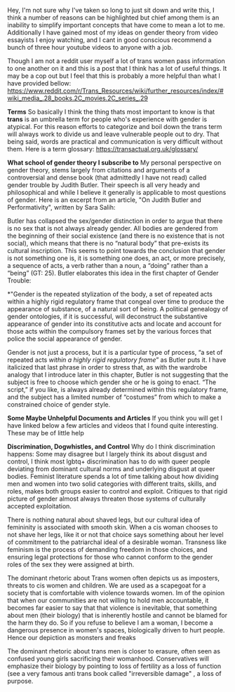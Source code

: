 Hey, I'm not sure why I've taken so long to just sit down and write this, I think a number of reasons can be highlighted but chief among them is an inability to simplify important concepts that have come to mean a lot to me. Additionally I have gained most of my ideas on gender theory from video essayists I enjoy watching, and I cant in good conscious recommend a bunch of three hour youtube videos to anyone with a job. 

Though I am not a reddit user myself a lot of trans women pass information to one another on it and this is a post that I think has a lot of useful things. It may be a cop out but I feel that this is probably a more helpful than what I have provided bellow: https://www.reddit.com/r/Trans_Resources/wiki/further_resources/index/#wiki_media_.28_books.2C_movies.2C_series_.29

**Terms**
So basically I think the thing thats most important to know is that **trans** is an umbrella term for people who's experience with gender is atypical. For this reason efforts to categorize and boil down the trans term will always work to divide us and leave vulnerable people out to dry. That being said, words are practical and communication is very difficult without them. Here is a term glossary: https://transactual.org.uk/glossary/

**What school of gender theory I subscribe to**
My personal perspective on gender theory, stems largely from citations and arguments of a controversial and dense book (that admittedly I have not read) called gender trouble by Judith Butler. Their speech is all very heady and philosophical and while I believe it generally is applicable to most questions of gender. Here is an excerpt from an article, "On Judith Butler and Performativity", written by Sara Salih:

Butler has collapsed the sex/gender distinction in order to argue that there is no sex that is not always already gender. All bodies are gendered from the beginning of their social existence (and there is no existence that is not social), which means that there is no “natural body” that pre-exists its cultural inscription. This seems to point towards the conclusion that gender is not something one is, it is something one does, an act, or more precisely, a sequence of acts, a verb rather than a noun, a “doing” rather than a “being” (GT: 25). Butler elaborates this idea in the first chapter of Gender Trouble:

*"Gender is the repeated stylization of the body, a set of repeated acts within a highly rigid regulatory frame that congeal over time to produce the appearance of substance, of a natural sort of being. A political genealogy of gender ontologies, if it is successful, will deconstruct the substantive appearance of gender into its constitutive acts and locate and account for those acts within the compulsory frames set by the various forces that police the social appearance of gender. 

Gender is not just a process, but it is a particular type of process, “a set of repeated acts
*within a highly rigid regulatory frame*” as Butler puts it. I have italicized that last phrase in order to stress that, as with the wardrobe analogy that I introduce later in this chapter, Butler is not suggesting that the subject is free to choose which gender she or he is going to enact. “The script,” if you like, is always already determined within this regulatory frame, and the subject has a limited number of “costumes” from which to make a constrained choice of gender style.

**Some Maybe Unhelpful Documents and Articles**
If you think you will get 
I have linked below a few articles and videos that I found quite interesting. These may be of little help 




**Discrimination, Dogwhistles, and Control** 
Why do I think discrimination happens: Some may disagree but I largely think its about disgust and control, I think most lgbtq+ discrimination has to do with queer people deviating from dominant cultural norms and  underlying disgust at queer bodies. Feminist literature spends a lot of time talking about how dividing men and women into two solid categories with different traits, skills, and roles, makes both groups easier to control and exploit. Critiques to that rigid picture of gender almost always threaten those systems of culturally accepted exploitation.

There is nothing natural about shaved legs, but our cultural idea of femininity is associated with smooth skin. When a cis woman chooses to not shave her legs, like it or not that choice says something about her level of commitment to the patriarchal ideal of a desirable woman. Transness like feminism is the process of demanding freedom in those choices, and ensuring legal protections for those who cannot conform to the gender roles of the sex they were assigned at birth.

The dominant rhetoric about Trans women often depicts us as imposters, threats to cis women and children. We are used as a scapegoat for a society that is comfortable with violence towards women. Im of the opinion that when our communities are not willing to hold men accountable, it becomes far easier to say that that violence is inevitable, that something about men (their biology) that is inherently hostile and cannot be blamed for the harm they do. So if you refuse to believe I am a woman, I become a dangerous presence in women's spaces, biologically driven to hurt people. Hence our depiction as monsters and freaks

The dominant rhetoric about trans men is closer to erasure, often seen as confused young girls sacrificing their womanhood. Conservatives will emphasize their biology by pointing to loss of fertility as a loss of function (see a very famous anti trans book called "irreversible damage" , a loss of purpose. 
